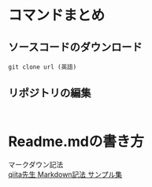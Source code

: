 # コマンドまとめ  
## ソースコードのダウンロード  
~~~
git clone url (英語)
~~~
## リポジトリの編集
### 
~~~

~~~  
# Readme.mdの書き方
マークダウン記法  
[qiita先生 Markdown記法 サンプル集](https://qiita.com/tbpgr/items/989c6badefff69377da7)
